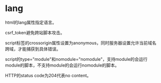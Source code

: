 # lang

html的lang属性指定语言。

csrf_token避免跨站脚本攻击。

script标签的crossorigin属性设置为anonymous，同时服务器设置允许当前域名跨域，才能捕获到具体错误。

script的type="module"和nomodule="nomodule"，支持module的会运行module的脚本，不支持module的会运行nomodule的脚本。

HTTP的status code为204代表no content。



